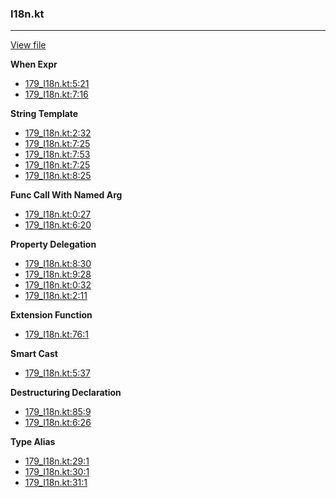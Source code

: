 ### I18n.kt
---
[View file](files/179_I18n.kt)

**When Expr**

 - [179_I18n.kt:5:21](files/179_I18n.kt#L5:)
 - [179_I18n.kt:7:16](files/179_I18n.kt#L7:)

**String Template**

 - [179_I18n.kt:2:32](files/179_I18n.kt#L2:)
 - [179_I18n.kt:7:25](files/179_I18n.kt#L7:)
 - [179_I18n.kt:7:53](files/179_I18n.kt#L7:)
 - [179_I18n.kt:7:25](files/179_I18n.kt#L7:)
 - [179_I18n.kt:8:25](files/179_I18n.kt#L8:)

**Func Call With Named Arg**

 - [179_I18n.kt:0:27](files/179_I18n.kt#L0:)
 - [179_I18n.kt:6:20](files/179_I18n.kt#L6:)

**Property Delegation**

 - [179_I18n.kt:8:30](files/179_I18n.kt#L8:)
 - [179_I18n.kt:9:28](files/179_I18n.kt#L9:)
 - [179_I18n.kt:0:32](files/179_I18n.kt#L0:)
 - [179_I18n.kt:2:11](files/179_I18n.kt#L2:)

**Extension Function**

 - [179_I18n.kt:76:1](files/179_I18n.kt#L76)

**Smart Cast**

 - [179_I18n.kt:5:37](files/179_I18n.kt#L5:)

**Destructuring Declaration**

 - [179_I18n.kt:85:9](files/179_I18n.kt#L85)
 - [179_I18n.kt:6:26](files/179_I18n.kt#L6:)

**Type Alias**

 - [179_I18n.kt:29:1](files/179_I18n.kt#L29)
 - [179_I18n.kt:30:1](files/179_I18n.kt#L30)
 - [179_I18n.kt:31:1](files/179_I18n.kt#L31)

